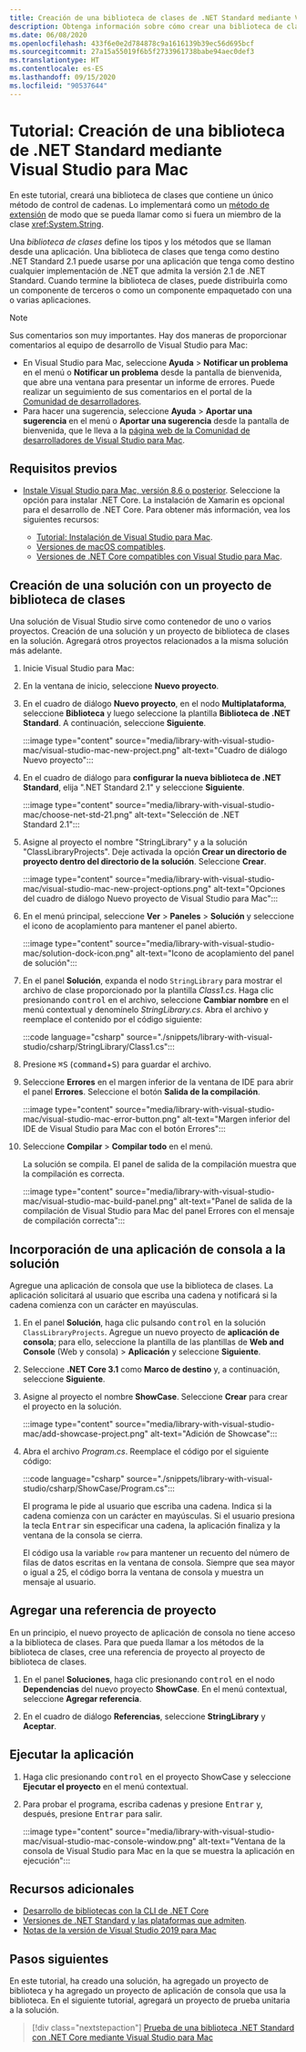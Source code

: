 ```yaml
---
title: Creación de una biblioteca de clases de .NET Standard mediante Visual Studio para Mac
description: Obtenga información sobre cómo crear una biblioteca de clases de .NET Standard mediante Visual Studio para Mac.
ms.date: 06/08/2020
ms.openlocfilehash: 433f6e0e2d784878c9a1616139b39ec56d695bcf
ms.sourcegitcommit: 27a15a55019f6b5f2733961738babe94aec0def3
ms.translationtype: HT
ms.contentlocale: es-ES
ms.lasthandoff: 09/15/2020
ms.locfileid: "90537644"
---
```

# <a name="tutorial-create-a-net-standard-library-using-visual-studio-for-mac"></a>Tutorial: Creación de una biblioteca de .NET Standard mediante Visual Studio para Mac

En este tutorial, creará una biblioteca de clases que contiene un único método de control de cadenas. Lo implementará como un [método de extensión](../../csharp/programming-guide/classes-and-structs/extension-methods.md) de modo que se pueda llamar como si fuera un miembro de la clase <xref:System.String>.

Una *biblioteca de clases* define los tipos y los métodos que se llaman desde una aplicación. Una biblioteca de clases que tenga como destino .NET Standard 2.1 puede usarse por una aplicación que tenga como destino cualquier implementación de .NET que admita la versión 2.1 de .NET Standard. Cuando termine la biblioteca de clases, puede distribuirla como un componente de terceros o como un componente empaquetado con una o varias aplicaciones.

> [!NOTE]
> Sus comentarios son muy importantes. Hay dos maneras de proporcionar comentarios al equipo de desarrollo de Visual Studio para Mac:
>
> - En Visual Studio para Mac, seleccione **Ayuda** > **Notificar un problema** en el menú o **Notificar un problema** desde la pantalla de bienvenida, que abre una ventana para presentar un informe de errores. Puede realizar un seguimiento de sus comentarios en el portal de la [Comunidad de desarrolladores](https://developercommunity.visualstudio.com/spaces/41/index.html).
> - Para hacer una sugerencia, seleccione **Ayuda** > **Aportar una sugerencia** en el menú o **Aportar una sugerencia** desde la pantalla de bienvenida, que le lleva a la [página web de la Comunidad de desarrolladores de Visual Studio para Mac](https://developercommunity.visualstudio.com/content/idea/post.html?space=41).

## <a name="prerequisites"></a>Requisitos previos

* [Instale Visual Studio para Mac, versión 8.6 o posterior](https://visualstudio.microsoft.com/vs/mac/?utm_medium=microsoft&utm_source=docs.microsoft.com&utm_campaign=inline+link). Seleccione la opción para instalar .NET Core. La instalación de Xamarin es opcional para el desarrollo de .NET Core. Para obtener más información, vea los siguientes recursos:

  * [Tutorial: Instalación de Visual Studio para Mac](/visualstudio/mac/installation).
  * [Versiones de macOS compatibles](../install/macos.md).
  * [Versiones de .NET Core compatibles con Visual Studio para Mac](/visualstudio/mac/net-core-support).

## <a name="create-a-solution-with-a-class-library-project"></a>Creación de una solución con un proyecto de biblioteca de clases

Una solución de Visual Studio sirve como contenedor de uno o varios proyectos. Creación de una solución y un proyecto de biblioteca de clases en la solución. Agregará otros proyectos relacionados a la misma solución más adelante.

1. Inicie Visual Studio para Mac:

1. En la ventana de inicio, seleccione **Nuevo proyecto**.

1. En el cuadro de diálogo **Nuevo proyecto**, en el nodo **Multiplataforma**, seleccione **Biblioteca** y luego seleccione la plantilla **Biblioteca de .NET Standard**. A continuación, seleccione **Siguiente**.

   :::image type="content" source="media/library-with-visual-studio-mac/visual-studio-mac-new-project.png" alt-text="Cuadro de diálogo Nuevo proyecto":::

1. En el cuadro de diálogo para **configurar la nueva biblioteca de .NET Standard**, elija ".NET Standard 2.1" y seleccione **Siguiente**.

   :::image type="content" source="media/library-with-visual-studio-mac/choose-net-std-21.png" alt-text="Selección de .NET Standard 2.1":::

1. Asigne al proyecto el nombre "StringLibrary" y a la solución "ClassLibraryProjects". Deje activada la opción **Crear un directorio de proyecto dentro del directorio de la solución**. Seleccione **Crear**.

   :::image type="content" source="media/library-with-visual-studio-mac/visual-studio-mac-new-project-options.png" alt-text="Opciones del cuadro de diálogo Nuevo proyecto de Visual Studio para Mac":::

1. En el menú principal, seleccione **Ver** > **Paneles** > **Solución** y seleccione el icono de acoplamiento para mantener el panel abierto.

   :::image type="content" source="media/library-with-visual-studio-mac/solution-dock-icon.png" alt-text="Icono de acoplamiento del panel de solución":::

1. En el panel **Solución**, expanda el nodo `StringLibrary` para mostrar el archivo de clase proporcionado por la plantilla *Class1.cs*. Haga clic presionando <kbd>control</kbd> en el archivo, seleccione **Cambiar nombre** en el menú contextual y denomínelo *StringLibrary.cs*. Abra el archivo y reemplace el contenido por el código siguiente:

   :::code language="csharp" source="./snippets/library-with-visual-studio/csharp/StringLibrary/Class1.cs":::

1. Presione <kbd>⌘</kbd><kbd>S</kbd> (<kbd>command</kbd>+<kbd>S</kbd>) para guardar el archivo.

1. Seleccione **Errores** en el margen inferior de la ventana de IDE para abrir el panel **Errores**. Seleccione el botón **Salida de la compilación**.

   :::image type="content" source="media/library-with-visual-studio-mac/visual-studio-mac-error-button.png" alt-text="Margen inferior del IDE de Visual Studio para Mac con el botón Errores":::

1. Seleccione **Compilar** > **Compilar todo** en el menú.

   La solución se compila. El panel de salida de la compilación muestra que la compilación es correcta.

   :::image type="content" source="media/library-with-visual-studio-mac/visual-studio-mac-build-panel.png" alt-text="Panel de salida de la compilación de Visual Studio para Mac del panel Errores con el mensaje de compilación correcta":::

## <a name="add-a-console-app-to-the-solution"></a>Incorporación de una aplicación de consola a la solución

Agregue una aplicación de consola que use la biblioteca de clases. La aplicación solicitará al usuario que escriba una cadena y notificará si la cadena comienza con un carácter en mayúsculas.

1. En el panel **Solución**, haga clic pulsando <kbd>control</kbd> en la solución `ClassLibraryProjects`. Agregue un nuevo proyecto de **aplicación de consola**; para ello, seleccione la plantilla de las plantillas de **Web and Console** (Web y consola) > **Aplicación** y seleccione **Siguiente**.

1. Seleccione **.NET Core 3.1** como **Marco de destino** y, a continuación, seleccione **Siguiente**.

1. Asigne al proyecto el nombre **ShowCase**. Seleccione **Crear** para crear el proyecto en la solución.

   :::image type="content" source="media/library-with-visual-studio-mac/add-showcase-project.png" alt-text="Adición de Showcase":::

1. Abra el archivo *Program.cs*. Reemplace el código por el siguiente código:

   :::code language="csharp" source="./snippets/library-with-visual-studio/csharp/ShowCase/Program.cs":::

   El programa le pide al usuario que escriba una cadena. Indica si la cadena comienza con un carácter en mayúsculas. Si el usuario presiona la tecla <kbd>Entrar</kbd> sin especificar una cadena, la aplicación finaliza y la ventana de la consola se cierra.

   El código usa la variable `row` para mantener un recuento del número de filas de datos escritas en la ventana de consola. Siempre que sea mayor o igual a 25, el código borra la ventana de consola y muestra un mensaje al usuario.

## <a name="add-a-project-reference"></a>Agregar una referencia de proyecto

En un principio, el nuevo proyecto de aplicación de consola no tiene acceso a la biblioteca de clases. Para que pueda llamar a los métodos de la biblioteca de clases, cree una referencia de proyecto al proyecto de biblioteca de clases.

1. En el panel **Soluciones**, haga clic presionando <kbd>control</kbd> en el nodo **Dependencias** del nuevo proyecto **ShowCase**. En el menú contextual, seleccione **Agregar referencia**.

1. En el cuadro de diálogo **Referencias**, seleccione **StringLibrary** y **Aceptar**.

## <a name="run-the-app"></a>Ejecutar la aplicación

1. Haga clic presionando <kbd>control</kbd> en el proyecto ShowCase y seleccione **Ejecutar el proyecto** en el menú contextual.

1. Para probar el programa, escriba cadenas y presione <kbd>Entrar</kbd> y, después, presione <kbd>Entrar</kbd> para salir.

   :::image type="content" source="media/library-with-visual-studio-mac/visual-studio-mac-console-window.png" alt-text="Ventana de la consola de Visual Studio para Mac en la que se muestra la aplicación en ejecución":::

## <a name="additional-resources"></a>Recursos adicionales

* [Desarrollo de bibliotecas con la CLI de .NET Core](libraries.md)
* [Versiones de .NET Standard y las plataformas que admiten](../../standard/net-standard.md).
* [Notas de la versión de Visual Studio 2019 para Mac](/visualstudio/releasenotes/vs2019-mac-relnotes)

## <a name="next-steps"></a>Pasos siguientes

En este tutorial, ha creado una solución, ha agregado un proyecto de biblioteca y ha agregado un proyecto de aplicación de consola que usa la biblioteca. En el siguiente tutorial, agregará un proyecto de prueba unitaria a la solución.

> [!div class="nextstepaction"]
> [Prueba de una biblioteca .NET Standard con .NET Core mediante Visual Studio para Mac](testing-library-with-visual-studio-mac.md)
